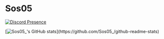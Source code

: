 # Sos05 

[![Discord Presence](https://lanyard.cnrad.dev/api/563382607727820801)](https://discord.com/users/563382607727820801)


[![Sos05_'s GitHub stats](https://github-readme-stats.vercel.app/api?username=Sos05_)](https://github.com/Sos05_/github-readme-stats)
